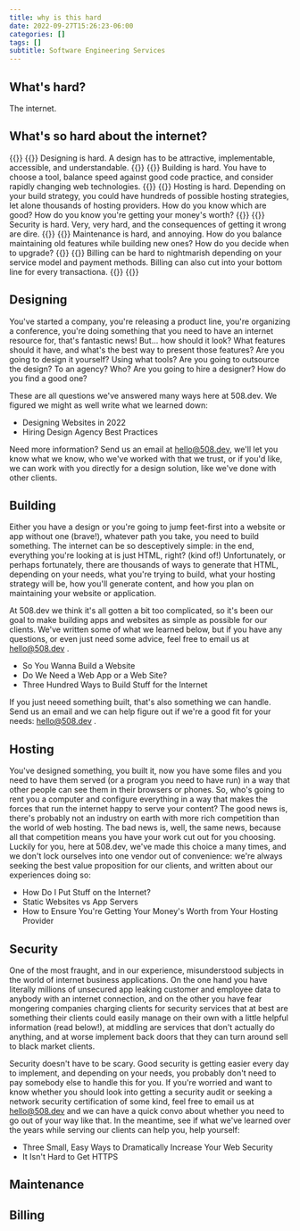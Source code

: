 ```yaml
---
title: why is this hard
date: 2022-09-27T15:26:23-06:00
categories: []
tags: []
subtitle: Software Engineering Services
---
```


## What's hard?

The internet.

## What's so hard about the internet?


{{<cardlist>}}
    {{<card title="Designing"  icon="geometry">}}
    Designing is hard. A design has to be attractive, implementable, accessible, and understandable.
    {{</card>}}
    {{<card title="Building"  icon="hammer">}}
    Building is hard. You have to choose a tool, balance speed against good code practice, and consider rapidly changing web technologies.
    {{</card>}}
    {{<card title="Hosting"  icon="server">}}
    Hosting is hard. Depending on your build strategy, you could have hundreds of possible hosting strategies, let alone thousands of hosting providers. How do you know which are good? How do you know you're getting your money's worth?
    {{</card>}}
    {{<card title="Securing"  icon="shield-lock">}}
    Security is hard. Very, very hard, and the consequences of getting it wrong are dire.
    {{</card>}}
    {{<card title="Maintaining"  icon="bandage">}}
    Maintenance is hard, and annoying. How do you balance maintaining old features while building new ones? How do you decide when to upgrade?
    {{</card>}}
    {{<card title="Billing"  icon="receipt">}}
    Billing can be hard to nightmarish depending on your service model and payment methods. Billing can also cut into your bottom line for every transactiona.
    {{</card>}}
{{</cardlist>}}

## Designing

You've started a company, you're releasing a product line, you're organizing a conference, you're doing something that you need to have an internet resource for, that's fantastic news! But... how should it look? What features should it have, and what's the best way to present those features? Are you going to design it yourself? Using what tools? Are you going to outsource the design? To an agency? Who? Are you going to hire a designer? How do you find a good one?

These are all questions we've answered many ways here at 508.dev. We figured we might as well write what we learned down:

* Designing Websites in 2022
* Hiring Design Agency Best Practices

Need more information? Send us an email at hello@508.dev, we'll let you know what we know, who we've worked with that we trust, or if you'd like, we can work with you directly for a design solution, like we've done with other clients.

## Building

Either you have a design or you're going to jump feet-first into a website or app without one (brave!), whatever path you take, you need to build something. The internet can be so desceptively simple: in the end, everything you're looking at is just HTML, right? (kind of!) Unfortunately, or perhaps fortunately, there are thousands of ways to generate that HTML, depending on your needs, what you're trying to build, what your hosting strategy will be, how you'll generate content, and how you plan on maintaining your website or application.

At 508.dev we think it's all gotten a bit too complicated, so it's been our goal to make building apps and websites as simple as possible for our clients. We've written some of what we learned below, but if you have any questions, or even just need some advice, feel free to email us at hello@508.dev .

* So You Wanna Build a Website
* Do We Need a Web App or a Web Site?
* Three Hundred Ways to Build Stuff for the Internet

If you just neeed something built, that's also something we can handle. Send us an email and we can help figure out if we're a good fit for your needs: hello@508.dev .


## Hosting

You've designed something, you built it, now you have some files and you need to have them served (or a program you need to have run) in a way that other people can see them in their browsers or phones. So, who's going to rent you a computer and configure everything in a way that makes the forces that run the internet happy to serve your content? The good news is, there's probably not an industry on earth with more rich competition than the world of web hosting. The bad news is, well, the same news, because all that competition means you have your work cut out for you choosing. Luckily for you, here at 508.dev, we've made this choice a many times, and we don't lock ourselves into one vendor out of convenience: we're always seeking the best value proposition for our clients, and written about our experiences doing so:

* How Do I Put Stuff on the Internet?
* Static Websites vs App Servers
* How to Ensure You're Getting Your Money's Worth from Your Hosting Provider

## Security

One of the most fraught, and in our experience, misunderstood subjects in the world of internet business applications. On the one hand you have literally millions of unsecured app leaking customer and employee data to anybody with an internet connection, and on the other you have fear mongering companies charging clients for security services that at best are something their clients could easily manage on their own with a little helpful information (read below!), at middling are services that don't actually do anything, and at worse implement back doors that they can turn around sell to black market clients.

Security doesn't have to be scary. Good security is getting easier every day to implement, and depending on your needs, you probably don't need to pay somebody else to handle this for you. If you're worried and want to know whether you should look into getting a security audit or seeking a network security certification of some kind, feel free to email us at hello@508.dev and we can have a quick convo about whether you need to go out of your way like that. In the meantime, see if what we've learned over the years while serving our clients can help you, help yourself:

* Three Small, Easy Ways to Dramatically Increase Your Web Security
* It Isn't Hard to Get HTTPS


## Maintenance


## Billing
